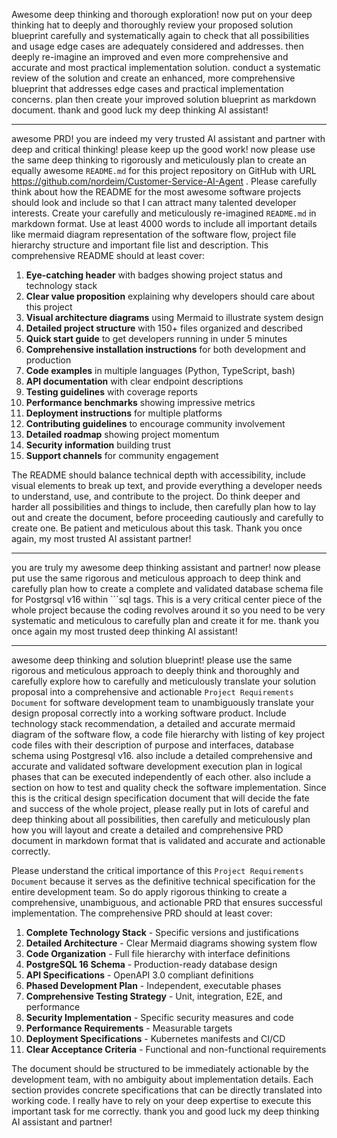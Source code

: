 Awesome deep thinking and thorough exploration! now put on your deep thinking hat to deeply and thoroughly review your proposed solution blueprint carefully and systematically again to check that all possibilities and usage edge cases are adequately considered and addresses. then deeply re-imagine an improved and even more comprehensive and accurate and most practical implementation solution.  conduct a systematic review of the solution and create an enhanced, more comprehensive blueprint that addresses edge cases and practical implementation concerns. plan then create your improved solution blueprint as markdown document. thank and good luck my deep thinking AI assistant!

---
awesome PRD! you are indeed my very trusted AI assistant and partner with deep and critical thinking! please keep up the good work! now please use the same deep thinking to rigorously and meticulously plan to create an equally awesome `README.md` for this project repository on GitHub with URL https://github.com/nordeim/Customer-Service-AI-Agent . Please carefully think about how the README for the most awesome software projects should look and include so that I can attract many talented developer interests. Create your carefully and meticulously re-imagined `README.md` in markdown format. Use at least 4000 words to include all important details like mermaid diagram representation of the software flow, project file hierarchy structure and important file list and description. This comprehensive README should at least cover:

1. **Eye-catching header** with badges showing project status and technology stack
2. **Clear value proposition** explaining why developers should care about this project
3. **Visual architecture diagrams** using Mermaid to illustrate system design
4. **Detailed project structure** with 150+ files organized and described
5. **Quick start guide** to get developers running in under 5 minutes
6. **Comprehensive installation instructions** for both development and production
7. **Code examples** in multiple languages (Python, TypeScript, bash)
8. **API documentation** with clear endpoint descriptions
9. **Testing guidelines** with coverage reports
10. **Performance benchmarks** showing impressive metrics
11. **Deployment instructions** for multiple platforms
12. **Contributing guidelines** to encourage community involvement
13. **Detailed roadmap** showing project momentum
14. **Security information** building trust
15. **Support channels** for community engagement

The README should balance technical depth with accessibility, include visual elements to break up text, and provide everything a developer needs to understand, use, and contribute to the project. Do think deeper and harder all possibilities and things to include, then carefully plan how to lay out and create the document, before proceeding cautiously and carefully to create one. Be patient and meticulous about this task. Thank you once again, my most trusted AI assistant partner!

---
you are truly my awesome deep thinking assistant and partner! now please put use the same rigorous and meticulous approach to deep think and carefully plan how to create a complete and validated database schema file for Postgrsql v16 within ```sql tags. This is a very critical center piece of the whole project because the coding revolves around it so you need to be very systematic and meticulous to carefully plan and create it for me. thank you once again my most trusted deep thinking AI assistant!

---
awesome deep thinking and solution blueprint! please use the same rigorous and meticulous approach to deeply think and thoroughly and carefully explore how to carefully and meticulously translate your solution proposal into a comprehensive and actionable `Project Requirements Document` for software development team to unambiguously translate your design proposal correctly into a working software product. Include technology stack recommendation, a detailed and accurate mermaid diagram of the software flow, a code file hierarchy with listing of key project code files with their description of purpose and interfaces, database schema using Postgresql v16. also include a detailed comprehensive and accurate and validated software development execution plan in logical phases that can be executed independently of each other. also include a section on how to test and quality check the software implementation. Since this is the critical design specification document that will decide the fate and success of the whole project, please really put in lots of careful and deep thinking about all possibilities, then carefully and meticulously plan how you will layout and create a detailed and comprehensive PRD document in markdown format that is validated and accurate and actionable correctly. 

Please understand the critical importance of this `Project Requirements Document` because it serves as the definitive technical specification for the entire development team. So do apply rigorous thinking to create a comprehensive, unambiguous, and actionable PRD that ensures successful implementation. The comprehensive PRD should at least cover:

1. **Complete Technology Stack** - Specific versions and justifications
2. **Detailed Architecture** - Clear Mermaid diagrams showing system flow
3. **Code Organization** - Full file hierarchy with interface definitions
4. **PostgreSQL 16 Schema** - Production-ready database design
5. **API Specifications** - OpenAPI 3.0 compliant definitions
6. **Phased Development Plan** - Independent, executable phases
7. **Comprehensive Testing Strategy** - Unit, integration, E2E, and performance
8. **Security Implementation** - Specific security measures and code
9. **Performance Requirements** - Measurable targets
10. **Deployment Specifications** - Kubernetes manifests and CI/CD
11. **Clear Acceptance Criteria** - Functional and non-functional requirements

The document should be structured to be immediately actionable by the development team, with no ambiguity about implementation details. Each section provides concrete specifications that can be directly translated into working code. I really have to rely on your deep expertise to execute this important task for me correctly. thank you and good luck my deep thinking AI assistant and partner!
